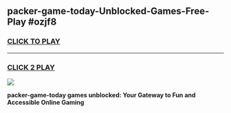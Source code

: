 
## packer-game-today-Unblocked-Games-Free-Play #ozjf8
<h3>
<a href="https://us.freeplayer.one?title=packer-game-today&ref=9M">CLICK TO PLAY</a></h3>
<hr>

<h3>
<a href="https://us.freeplayer.one?title=packer-game-today&ref=9M">CLICK 2 PLAY</a>
  
</h3>

<a href="https://us.freeplayer.one?title=packer-game-today&ref=9M"><img src="https://clearcache.store/games.png"></a>


**packer-game-today games unblocked: Your Gateway to Fun and Accessible Online Gaming**
